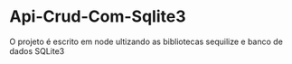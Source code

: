 # Api-Crud-Com-Sqlite3
O projeto é escrito em node ultizando as bibliotecas sequilize e banco de dados SQLite3
